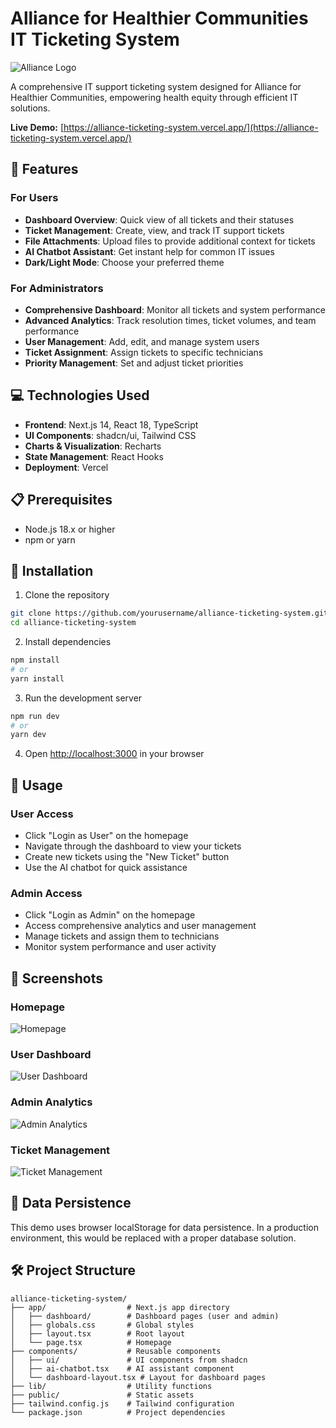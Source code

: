 # Alliance for Healthier Communities IT Ticketing System

![Alliance Logo](https://hebbkx1anhila5yf.public.blob.vercel-storage.com/image-vBpw3Gd4BCDJiY6oztvM68hJY0moN9.png)

A comprehensive IT support ticketing system designed for Alliance for Healthier Communities, empowering health equity through efficient IT solutions.

**Live Demo:** [https://alliance-ticketing-system.vercel.app/](https://alliance-ticketing-system.vercel.app/)

## 🚀 Features

### For Users
- **Dashboard Overview**: Quick view of all tickets and their statuses
- **Ticket Management**: Create, view, and track IT support tickets
- **File Attachments**: Upload files to provide additional context for tickets
- **AI Chatbot Assistant**: Get instant help for common IT issues
- **Dark/Light Mode**: Choose your preferred theme

### For Administrators
- **Comprehensive Dashboard**: Monitor all tickets and system performance
- **Advanced Analytics**: Track resolution times, ticket volumes, and team performance
- **User Management**: Add, edit, and manage system users
- **Ticket Assignment**: Assign tickets to specific technicians
- **Priority Management**: Set and adjust ticket priorities

## 💻 Technologies Used

- **Frontend**: Next.js 14, React 18, TypeScript
- **UI Components**: shadcn/ui, Tailwind CSS
- **Charts & Visualization**: Recharts
- **State Management**: React Hooks
- **Deployment**: Vercel

## 📋 Prerequisites

- Node.js 18.x or higher
- npm or yarn

## 🔧 Installation

1. Clone the repository
```bash
git clone https://github.com/yourusername/alliance-ticketing-system.git
cd alliance-ticketing-system
```

2. Install dependencies
```bash
npm install
# or
yarn install
```

3. Run the development server
```bash
npm run dev
# or
yarn dev
```

4. Open [http://localhost:3000](http://localhost:3000) in your browser

## 📝 Usage

### User Access

- Click "Login as User" on the homepage
- Navigate through the dashboard to view your tickets
- Create new tickets using the "New Ticket" button
- Use the AI chatbot for quick assistance

### Admin Access

- Click "Login as Admin" on the homepage
- Access comprehensive analytics and user management
- Manage tickets and assign them to technicians
- Monitor system performance and user activity

## 📸 Screenshots

### Homepage

![Homepage](https://private-user-images.githubusercontent.com/146143293/428257032-658f8ef4-3504-4c4f-a82a-f37f607b56b6.png?jwt=eyJhbGciOiJIUzI1NiIsInR5cCI6IkpXVCJ9.eyJpc3MiOiJnaXRodWIuY29tIiwiYXVkIjoicmF3LmdpdGh1YnVzZXJjb250ZW50LmNvbSIsImtleSI6ImtleTUiLCJleHAiOjE3NDMyMjExMzcsIm5iZiI6MTc0MzIyMDgzNywicGF0aCI6Ii8xNDYxNDMyOTMvNDI4MjU3MDMyLTY1OGY4ZWY0LTM1MDQtNGM0Zi1hODJhLWYzN2Y2MDdiNTZiNi5wbmc_WC1BbXotQWxnb3JpdGhtPUFXUzQtSE1BQy1TSEEyNTYmWC1BbXotQ3JlZGVudGlhbD1BS0lBVkNPRFlMU0E1M1BRSzRaQSUyRjIwMjUwMzI5JTJGdXMtZWFzdC0xJTJGczMlMkZhd3M0X3JlcXVlc3QmWC1BbXotRGF0ZT0yMDI1MDMyOVQwNDAwMzdaJlgtQW16LUV4cGlyZXM9MzAwJlgtQW16LVNpZ25hdHVyZT1lZDJiZDZkZjY0ODJjOTMzOTQ0ZWJiYTJkNTBiYzNhODE2OWNhZjExODc5ZDNmM2QzNjA4NTRmNDljOTQyNTQ1JlgtQW16LVNpZ25lZEhlYWRlcnM9aG9zdCJ9.McsYHebAQmdmBUjXPeZt6DhEt0sHtoejXuiwZXyWoVY)

### User Dashboard

![User Dashboard](https://private-user-images.githubusercontent.com/146143293/428257217-10d24026-c596-4c8b-89c9-37b18222e99b.png?jwt=eyJhbGciOiJIUzI1NiIsInR5cCI6IkpXVCJ9.eyJpc3MiOiJnaXRodWIuY29tIiwiYXVkIjoicmF3LmdpdGh1YnVzZXJjb250ZW50LmNvbSIsImtleSI6ImtleTUiLCJleHAiOjE3NDMyMjEyNjUsIm5iZiI6MTc0MzIyMDk2NSwicGF0aCI6Ii8xNDYxNDMyOTMvNDI4MjU3MjE3LTEwZDI0MDI2LWM1OTYtNGM4Yi04OWM5LTM3YjE4MjIyZTk5Yi5wbmc_WC1BbXotQWxnb3JpdGhtPUFXUzQtSE1BQy1TSEEyNTYmWC1BbXotQ3JlZGVudGlhbD1BS0lBVkNPRFlMU0E1M1BRSzRaQSUyRjIwMjUwMzI5JTJGdXMtZWFzdC0xJTJGczMlMkZhd3M0X3JlcXVlc3QmWC1BbXotRGF0ZT0yMDI1MDMyOVQwNDAyNDVaJlgtQW16LUV4cGlyZXM9MzAwJlgtQW16LVNpZ25hdHVyZT05YzRkMjNjNzc3YmMzN2ZkNDg1YmMzMzMwNDE1NjczMzhkNzIxZDE2YmNkNGVmMGZhMmVjNzI4ZTgxZWFlNWYxJlgtQW16LVNpZ25lZEhlYWRlcnM9aG9zdCJ9.aOMFqBIAW_Ccyovl8OG-C1ZJYHG74UF5xQXecwM_ENg)

### Admin Analytics

![Admin Analytics](https://placeholder-for-admin-analytics-screenshot.png)

### Ticket Management

![Ticket Management](https://placeholder-for-ticket-management-screenshot.png)

## 🔄 Data Persistence

This demo uses browser localStorage for data persistence. In a production environment, this would be replaced with a proper database solution.

## 🛠️ Project Structure

```plaintext
alliance-ticketing-system/
├── app/                  # Next.js app directory
│   ├── dashboard/        # Dashboard pages (user and admin)
│   ├── globals.css       # Global styles
│   ├── layout.tsx        # Root layout
│   └── page.tsx          # Homepage
├── components/           # Reusable components
│   ├── ui/               # UI components from shadcn
│   ├── ai-chatbot.tsx    # AI assistant component
│   └── dashboard-layout.tsx # Layout for dashboard pages
├── lib/                  # Utility functions
├── public/               # Static assets
├── tailwind.config.js    # Tailwind configuration
└── package.json          # Project dependencies


